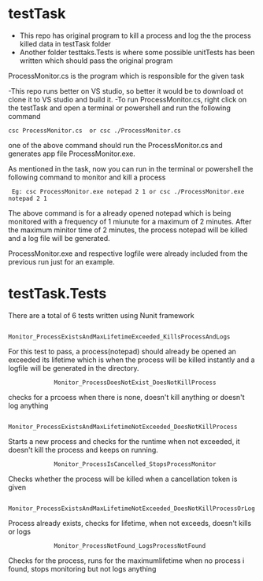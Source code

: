 # testTask

- This repo has original program to kill a process and log the the process killed data in testTask folder
- Another folder testtaks.Tests is where some possible unitTests has been written which should pass the original program

ProcessMonitor.cs is the program which is responsible for the given task

-This repo runs better on VS studio, so better it would be to download ot clone it to VS studio and build it.
-To run ProcessMonitor.cs, right click on the testTask and open a terminal or powershell and run the following command

    csc ProcessMonitor.cs  or csc ./ProcessMonitor.cs
    
one of the above command should run the ProcessMonitor.cs and generates app file ProcessMonitor.exe.

As mentioned in the task, now you can run in the terminal or powershell the following command to monitor and kill a process


     Eg: csc ProcessMonitor.exe notepad 2 1 or csc ./ProcessMonitor.exe notepad 2 1
     
 The above command is for a already opened notepad which is being monitored with a frequency of 1 miunute for a maximum of 2 minutes.
 After the maximum minitor time of 2 minutes, the process notepad will be killed and a log file will be generated.
 
 ProcessMonitor.exe and respective logfile were already included from the previous run just for an example.
 
 
 # testTask.Tests

There are a total of 6 tests written using Nunit framework

                 Monitor_ProcessExistsAndMaxLifetimeExceeded_KillsProcessAndLogs
                 
For this test to pass, a process(notepad) should already be opened an exceeded its lifetime
which is when the process will be killed instantly and a logfile will be generated in the directory.
    
                 Monitor_ProcessDoesNotExist_DoesNotKillProcess
                 
checks for a prcoess when there is none, doesn't kill anything or doesn't log anything

                Monitor_ProcessExistsAndMaxLifetimeNotExceeded_DoesNotKillProcess    
                
Starts a new process and checks for the runtime when not exceeded, it doesn't kill the process and keeps on running.
    
                 Monitor_ProcessIsCancelled_StopsProcessMonitor
                 
 Checks whether the process will be killed when a cancellation token is given
     
                 Monitor_ProcessExistsAndMaxLifetimeNotExceeded_DoesNotKillProcessOrLog
                 
Process already exists, checks for lifetime, when not exceeds, doesn't kills or logs
    
                 Monitor_ProcessNotFound_LogsProcessNotFound
                 
Checks for the process, runs for the maximumlifetime when no process i found, stops monitoring but not logs anything







